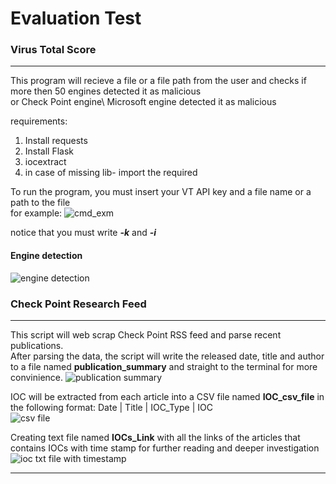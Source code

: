 # Evaluation Test
### Virus Total Score
-----------------
This program will recieve a file or a file path from the user and checks if more then 50 engines detected it as malicious <br/>
or Check Point engine\ Microsoft engine detected it as malicious <br/>

requirements:
1. Install requests
2. Install Flask 
3. iocextract 
4. in case of missing lib- import the required<br/>

To run the program, you must insert your VT API key and a file name or a path to the file <br/>
for example:
![cmd_exm](https://user-images.githubusercontent.com/58383829/156204152-45e1bdec-ab36-4cce-b52f-0510dcd4fb24.jpg)
<br/>

notice that you must write **_-k_** and **_-i_** <br/>

#### Engine detection
![engine detection](https://user-images.githubusercontent.com/58383829/156322546-1e5070f1-a19d-4132-93c4-32bb9d8f852a.jpg)


### Check Point Research Feed
-----------------
This script will web scrap Check Point RSS feed and parse recent publications.<br/> After parsing the data, the script will write the released date, title and author<br/> to a file named **__publication_summary__** and straight to the terminal for more convinience.
![publication summary](https://user-images.githubusercontent.com/58383829/156600531-31485fe7-7ff6-4487-bd92-58d744722838.jpg)


IOC will be extracted from each article into a CSV file named **__IOC_csv_file__** in the following format: Date | Title | IOC_Type | IOC <br/>
![csv file](https://user-images.githubusercontent.com/58383829/156600085-95fdd50e-797e-4b3a-ab3a-407338291d0d.jpg)


Creating text file named **__IOCs_Link__** with all the links of the articles that contains IOCs with time stamp for further reading and deeper investigation <br/>
![ioc txt file with timestamp](https://user-images.githubusercontent.com/58383829/156553173-bc9e23f5-9d08-4142-bb2a-19039b56e07e.jpg)



_________________
